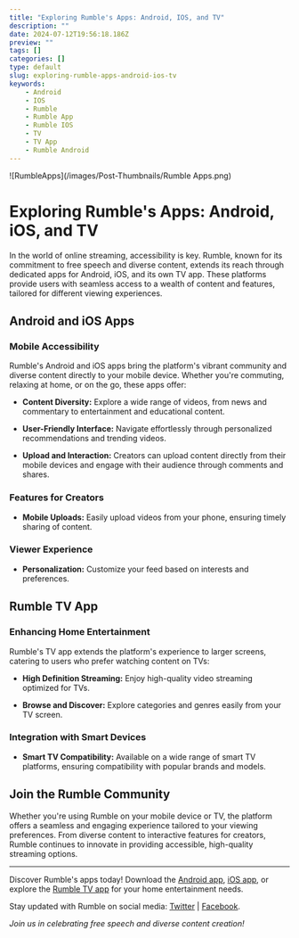 ```yaml
---
title: "Exploring Rumble's Apps: Android, IOS, and TV"
description: ""
date: 2024-07-12T19:56:18.186Z
preview: ""
tags: []
categories: []
type: default
slug: exploring-rumble-apps-android-ios-tv
keywords:
    - Android
    - IOS
    - Rumble
    - Rumble App
    - Rumble IOS
    - TV
    - TV App
    - Rumble Android
---
```


![RumbleApps](/images/Post-Thumbnails/Rumble Apps.png)

# Exploring Rumble's Apps: Android, iOS, and TV

In the world of online streaming, accessibility is key. Rumble, known for its commitment to free speech and diverse content, extends its reach through dedicated apps for Android, iOS, and its own TV app. These platforms provide users with seamless access to a wealth of content and features, tailored for different viewing experiences.

## Android and iOS Apps

### Mobile Accessibility

Rumble's Android and iOS apps bring the platform's vibrant community and diverse content directly to your mobile device. Whether you're commuting, relaxing at home, or on the go, these apps offer:

- **Content Diversity:** Explore a wide range of videos, from news and commentary to entertainment and educational content.
  
- **User-Friendly Interface:** Navigate effortlessly through personalized recommendations and trending videos.
  
- **Upload and Interaction:** Creators can upload content directly from their mobile devices and engage with their audience through comments and shares.

### Features for Creators

- **Mobile Uploads:** Easily upload videos from your phone, ensuring timely sharing of content.

### Viewer Experience

- **Personalization:** Customize your feed based on interests and preferences.

## Rumble TV App

### Enhancing Home Entertainment

Rumble's TV app extends the platform's experience to larger screens, catering to users who prefer watching content on TVs:

- **High Definition Streaming:** Enjoy high-quality video streaming optimized for TVs.
  
- **Browse and Discover:** Explore categories and genres easily from your TV screen.

### Integration with Smart Devices

- **Smart TV Compatibility:** Available on a wide range of smart TV platforms, ensuring compatibility with popular brands and models.

## Join the Rumble Community

Whether you're using Rumble on your mobile device or TV, the platform offers a seamless and engaging experience tailored to your viewing preferences. From diverse content to interactive features for creators, Rumble continues to innovate in providing accessible, high-quality streaming options.

---

Discover Rumble's apps today! Download the [Android app](https://play.google.com/store/apps/details?id=com.rumble.battles&pcampaignid=web_share), [iOS app](https://apps.apple.com/us/app/rumble/id1247265870), or explore the [Rumble TV app](https://rumble.com/our-apps) for your home entertainment needs.

Stay updated with Rumble on social media: [Twitter](https://twitter.com/RumbleVideo) | [Facebook](https://www.facebook.com/RumbleVideo).

*Join us in celebrating free speech and diverse content creation!*
